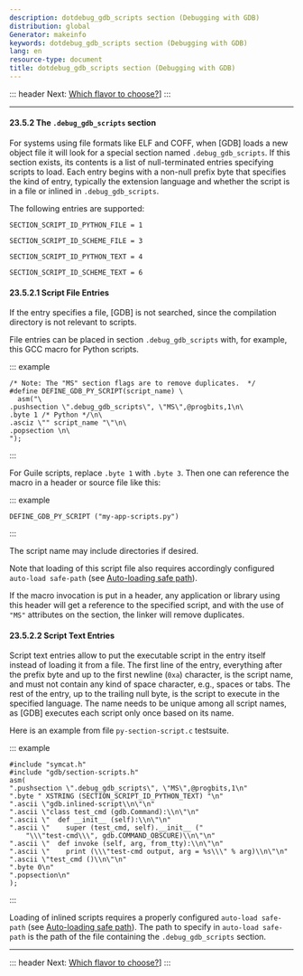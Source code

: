 ```yaml
---
description: dotdebug_gdb_scripts section (Debugging with GDB)
distribution: global
Generator: makeinfo
keywords: dotdebug_gdb_scripts section (Debugging with GDB)
lang: en
resource-type: document
title: dotdebug_gdb_scripts section (Debugging with GDB)
---
```

::: header
Next: [Which flavor to choose?](Which-flavor-to-choose_003f.html#Which-flavor-to-choose_003f)]
:::

---

#### 23.5.2 The `.debug_gdb_scripts` section

For systems using file formats like ELF and COFF, when [GDB] loads a new object file it will look for a special section named `.debug_gdb_scripts`. If this section exists, its contents is a list of null-terminated entries specifying scripts to load. Each entry begins with a non-null prefix byte that specifies the kind of entry, typically the extension language and whether the script is in a file or inlined in `.debug_gdb_scripts`.

The following entries are supported:

`SECTION_SCRIPT_ID_PYTHON_FILE = 1`

`SECTION_SCRIPT_ID_SCHEME_FILE = 3`

`SECTION_SCRIPT_ID_PYTHON_TEXT = 4`

`SECTION_SCRIPT_ID_SCHEME_TEXT = 6`

#### 23.5.2.1 Script File Entries

If the entry specifies a file, [GDB] is not searched, since the compilation directory is not relevant to scripts.

File entries can be placed in section `.debug_gdb_scripts` with, for example, this GCC macro for Python scripts.

::: example

```example
/* Note: The "MS" section flags are to remove duplicates.  */
#define DEFINE_GDB_PY_SCRIPT(script_name) \
  asm("\
.pushsection \".debug_gdb_scripts\", \"MS\",@progbits,1\n\
.byte 1 /* Python */\n\
.asciz \"" script_name "\"\n\
.popsection \n\
");
```

:::

For Guile scripts, replace `.byte 1` with `.byte 3`. Then one can reference the macro in a header or source file like this:

::: example

```example
DEFINE_GDB_PY_SCRIPT ("my-app-scripts.py")
```

:::

The script name may include directories if desired.

Note that loading of this script file also requires accordingly configured `auto-load safe-path` (see [Auto-loading safe path](Auto_002dloading-safe-path.html#Auto_002dloading-safe-path)).

If the macro invocation is put in a header, any application or library using this header will get a reference to the specified script, and with the use of `"MS"` attributes on the section, the linker will remove duplicates.

#### 23.5.2.2 Script Text Entries

Script text entries allow to put the executable script in the entry itself instead of loading it from a file. The first line of the entry, everything after the prefix byte and up to the first newline (`0xa`) character, is the script name, and must not contain any kind of space character, e.g., spaces or tabs. The rest of the entry, up to the trailing null byte, is the script to execute in the specified language. The name needs to be unique among all script names, as [GDB] executes each script only once based on its name.

Here is an example from file `py-section-script.c` testsuite.

::: example

```example
#include "symcat.h"
#include "gdb/section-scripts.h"
asm(
".pushsection \".debug_gdb_scripts\", \"MS\",@progbits,1\n"
".byte " XSTRING (SECTION_SCRIPT_ID_PYTHON_TEXT) "\n"
".ascii \"gdb.inlined-script\\n\"\n"
".ascii \"class test_cmd (gdb.Command):\\n\"\n"
".ascii \"  def __init__ (self):\\n\"\n"
".ascii \"    super (test_cmd, self).__init__ ("
    "\\\"test-cmd\\\", gdb.COMMAND_OBSCURE)\\n\"\n"
".ascii \"  def invoke (self, arg, from_tty):\\n\"\n"
".ascii \"    print (\\\"test-cmd output, arg = %s\\\" % arg)\\n\"\n"
".ascii \"test_cmd ()\\n\"\n"
".byte 0\n"
".popsection\n"
);
```

:::

Loading of inlined scripts requires a properly configured `auto-load safe-path` (see [Auto-loading safe path](Auto_002dloading-safe-path.html#Auto_002dloading-safe-path)). The path to specify in `auto-load safe-path` is the path of the file containing the `.debug_gdb_scripts` section.

---

::: header
Next: [Which flavor to choose?](Which-flavor-to-choose_003f.html#Which-flavor-to-choose_003f)]
:::
